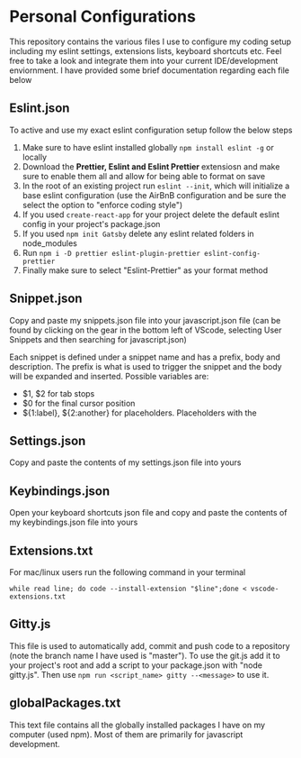 # Personal Configurations

This repository contains the various files I use to configure my coding setup including my eslint settings, extensions lists, keyboard shortcuts etc. Feel free to take a look and integrate them into your current IDE/development enviornment. I have provided some brief documentation regarding each file below

## Eslint.json

To active and use my exact eslint configuration setup follow the below steps

1. Make sure to have eslint installed globally `npm install eslint -g` or locally
2. Download the <b>Prettier, Eslint and Eslint Prettier </b> extensiosn and make sure to enable them all and allow for being able to format on save
3. In the root of an existing project run `eslint --init`, which will initialize a base eslint configuration (use the AirBnB configuration and be sure the select the option to "enforce coding style")
4. If you used `create-react-app` for your project delete the default eslint config in your project's package.json
5. If you used `npm init Gatsby` delete any eslint related folders in node_modules
6. Run `npm i -D prettier eslint-plugin-prettier eslint-config-prettier`
7. Finally make sure to select "Eslint-Prettier" as your format method

## Snippet.json

Copy and paste my snippets.json file into your javascript.json file (can be found by clicking on the gear in the bottom left of VScode, selecting User Snippets and then searching for javascript.json)

Each snippet is defined under a snippet name and has a prefix, body and description. The prefix is what is used to trigger the snippet and the body will be expanded and inserted. Possible variables are:
- $1, $2 for tab stops
- $0 for the final cursor position
- ${1:label}, ${2:another} for placeholders. Placeholders with the

## Settings.json

Copy and paste the contents of my settings.json file into yours

## Keybindings.json

Open your keyboard shortcuts json file and copy and paste the contents of my keybindings.json file into yours

## Extensions.txt

For mac/linux users run the following command in your terminal

`while read line; do code --install-extension "$line";done < vscode-extensions.txt`

## Gitty.js

This file is used to automatically add, commit and push code to a repository (note the branch name I have used is "master"). To use the git.js add it to your project's root and add a script to your package.json with "node gitty.js". Then use `npm run <script_name> gitty --<message>` to use it.

## globalPackages.txt

This text file contains all the globally installed packages I have on my computer (used npm). Most of them are primarily for javascript development.